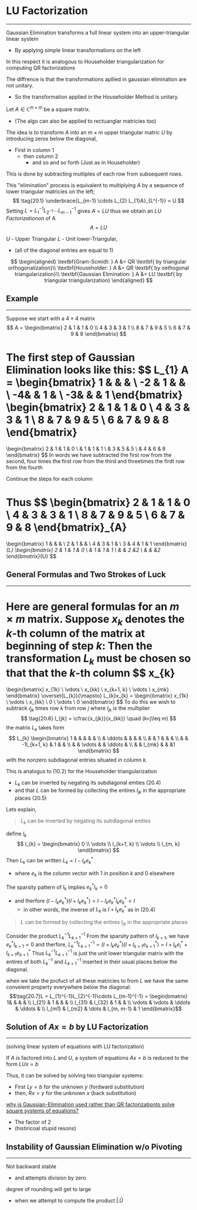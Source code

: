 # LU Factorization
***
Gaussian Elimination transforms a full linear system into an upper-triangular linear system
- By applying simple linear transformations on the left

In this respect it is analogous to Householder triangularization for computing QR factorizations

The diffrence is that the transformations apllied in gaussian elimination are not unitary.
- So the transformation applied in the Householder Method is unitary.

Let $A \in \mathbb{C}^{m\times m}$ be a square matrix. 
- (The algo can also be applied to rectuanglar matricies too)

The idea is to transform $A$ into an $m \times m$ upper triangular matric $U$ by introducing zeros below the diagonal,
- First in column 1
	- then column 2
		- and so and so forth
(Just as in Householder)

This is done by subtracting multiples of each row from subsequent rows.

This "elimination" process is equivalent to multiplying $A$ by a sequence of lower triangular matricies on the left;
$$
\tag{20.1}
\underbrace{L_{m-1} \cdots L_{2} L_{1}A}_{L^{-1}} = U
$$
Setting $L = L_1^{-1}L_{2^{-1}} \cdots L_{m-1}^{-1}$ gives $A = LU$
thus we obtain an *LU Factorizationon* of A
$$\tag{20.2} A= LU$$

$U$ - Upper Triangular
$L$ - Unit lower-Triangular, 
- (all of the diagonal entries are equal to 1)

$$
\begin{aligned}
\textbf{Gram-Scmidt: } A &= QR \textbf{ by triangular orthogonalization}\\
\textbf{Householder: } A &= QR \textbf{ by oethogonal triangularization}\\
\textbf{Gaussian Elimination: } A &= LU \textbf{ by triangular triangularization}
\end{aligned}
$$

## Example 
***
Suppose we start with a $4 \times 4$ matrix
$$
A =
\begin{bmatrix}
2 & 1 & 1 & 0 \\
4 & 3 & 3 & 1 \\ 
8 & 7 & 9 & 5 \\ 
6 & 7 & 9 & 8 
\end{bmatrix} 
$$

The first step of Gaussian Elimination looks like this:
$$
L_{1} A = 
\begin{bmatrix}
1 & & & \\ 
-2 & 1 & & \\ 
-4& & 1 & \\ 
-3& & & 1
\end{bmatrix}
\begin{bmatrix}
2 & 1 & 1 & 0 \\
4 & 3 & 3 & 1 \\ 
8 & 7 & 9 & 5 \\ 
6 & 7 & 9 & 8 
\end{bmatrix} 
=
\begin{bmatrix}
2 & 1 & 1 & 0 \\ 
& 1 & 1 & 1 \\ 
& 3 & 5 & 5 \\ 
& 4 & 6 & 8
\end{bmatrix}
$$
In words we have subtracted the first row from  the second, 
four times the first row from the third
and  threetimes the firdt row from the fourth

Continue the steps for each column


Thus
$$
\begin{bmatrix}
2 & 1 & 1 & 0 \\
4 & 3 & 3 & 1 \\ 
8 & 7 & 9 & 5 \\ 
6 & 7 & 9 & 8 
\end{bmatrix}_{A}
=
\begin{bmatrix}
1 & & &  \\ 
2 & 1 & &  \\ 
4 & 3 & 1 &  \\ 
3 & 4 & 1 & 1
\end{bmatrix}_{L}
\begin{bmatrix}
2 & 1 & 1 & 0  \\ 
& 1 & 1 & 1 \\ 
& & 2 &2 \\ 
& & &2
\end{bmatrix}_{U}
$$

## General Formulas and Two Strokes of Luck
***
Here are general formulas for an $m \times m$ matrix.
Suppose $x_{k}$ denotes the $k$-th column of the matrix at beginning of step $k$:
Then the transformation $L_{k}$ must be chosen so that that the $k$-th column
$$
x_{k}
= 
\begin{bmatrix}
x_{1k} \\
\vdots \\ 
x_{kk} \\ 
x_{k+1, k} \\ 
\vdots \\ 
x_{mk}
\end{bmatrix}
\overset{L_{k}}{\mapsto}
L_{k}x_{k} = 
\begin{bmatrix}
x_{1k} \\ 
\vdots \\ 
x_{kk} \\ 
0 \\ 
\vdots \\ 
0
\end{bmatrix}
$$
To do this we wish to subtrack $\mathcal{l}_{jk}$ times row $k$ from row $j$ where $l_{jk}$ is the multiplier
$$
\tag{20.6}
l_{jk} = \cfrac{x_{jk}}{x_{kk}} \quad (k<j\leq m)
$$
the matrix $L_{k}$ takes form 
$$
L_{k}
\begin{bmatrix}
1 & & & & & \\ 
& \ddots & & & & \\ 
& & 1 & & & \\ 
& & -1l_{k+1, k} & 1 & & \\ 
& & \vdots & & \ddots & \\ 
& & l_{mk} & & &1
\end{bmatrix}
$$
with the nonzero subdiagonal entries situated in column $k$.

This is analogus to (10.2) for the Householder triangularization 

- $L_{k}$ can be inverted by negating its subdiagonal emties (20.4) 
- and that $L$ can be formed by collecting the entires $l_{jk}$ in the appropriate places (20.5)

Lets explain, 

>$L_{k}$ can be inverted by negating its subdiagonal emties

define $l_{k}$
$$
l_{k} = 
\begin{bmatrix}
0 \\ 
\vdots \\ 
l_{k+1, k} \\ 
\vdots \\ 
l_{m, k}
\end{bmatrix}
$$
Then $L_{k}$ can be written $L_{k} = I - l_{k}e^{*}_{k}$ 
- where $e_{k}$ is the column vector with 1 in position $k$ and $0$ elsewhere

The sparsity pattern of $l_{k}$ implies $e_{k}^{*}l_{k} = 0$
- and therfore $(I - l_{k}e_{k}^{*})(I+l_{k}e_{k}^{*}) = I-l_{k}e_{k}^{*}l_{k}e_{k}^{*} = I$
	- in other words, the inverse of $L_{k}$ is $I+l_{k}e_{k}^{*}$ as in (20.4)

>$L$ can be formed by collecting the entires $l_{jk}$ in the appropriate places

Consider the product $L_{k}^{-1}L_{k+1}^{-1}$
From the sparsity pattern of $l_{k+1}$, 
	we have $e_{k}^{*}l_{k+1} = 0$
		and therfore,
			$L_{k}^{-1}L_{k+1}^{-1} = (I+l_{k}e_{k}^{*})(I+l_{k+1}e_{k+1}^{*}) = I + l_{k}e_{l}^{*}+l_{k+1}e_{k+1}^{*}$
Thus $L_{k}^{-1}L_{k+1}^{-1}$ is just the unit lower triangular matrix with the entires of both $L_{k}^{-1}$ and $L_{k+1}^{-1}$ inserted in their usual places below the diagonal.

when we take the profuct of all these matricies to from $L$ 
	we have the same conveient property everywhere below the diagonal:
		$$\tag{20.7}L = L_{1}^{-1}L_{2}^{-1}\cdots L_{m-1}^{-1} = \begin{bmatrix}
1& & & & \\ 
l_{21} & 1 & & & \\ 
l_{31} & l_{32} & 1 & & \\ 
\vdots & \vdots & \ddots & \ddots & \\ 
l_{m1} & l_{m2} & \dots & l_{m, m-1} & 1
\end{bmatrix}$$

## Solution of $Ax = b$ by LU Factorization
***
(solving linear system of equations with LU factorization)

If $A$ is factored into $L$ and $U$, a system of equations $Ax = b$ is reduced to the form $LUx = b$

Thus, it can be solved by solving two triangular systems:
- First $Ly = b$ for the unknown $y$ (fordward substitution)
- then, $Rx = y$ for the unknown $x$ (back substitution)

<u>why is Gaussian-Elimination used rather than QR factorizationto solve square systems of equations?</u>

- The factor of 2
- (histiricoal stupid resons)

## Instability of Gaussian Elimination w/o Pivoting
***
Not backward stable
- and attempts division by zero

degree of rounding will get to large
- when we attempt to compute the product $\hat{L}\hat{U}$

